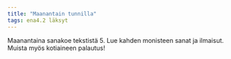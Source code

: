 ```yaml
---
title: "Maanantain tunnilla"
tags: ena4.2 läksyt
---
```


Maanantaina sanakoe tekstistä 5. Lue kahden monisteen sanat ja ilmaisut. Muista myös kotiaineen palautus!
